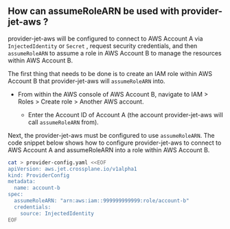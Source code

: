 ## How can assumeRoleARN be used with provider-jet-aws ?

provider-jet-aws will be configured to connect to AWS Account A via `InjectedIdentity` or `Secret` , request security credentials, and then `assumeRoleARN` to assume a role in AWS Account B to manage the resources within AWS Account B.

The first thing that needs to be done is to create an IAM role within AWS Account B that provider-jet-aws will `assumeRoleARN` into.

- From within the AWS console of AWS Account B, navigate to IAM > Roles > Create role > Another AWS account.

  -  Enter the Account ID of Account A (the account provider-jet-aws will call `assumeRoleARN` from).

Next, the provider-jet-aws must be configured to use `assumeRoleARN`. The code snippet below shows how to configure provider-jet-aws to connect to AWS Account A and assumeRoleARN into a role within AWS Account B.

```bash
cat > provider-config.yaml <<EOF
apiVersion: aws.jet.crossplane.io/v1alpha1
kind: ProviderConfig
metadata:
  name: account-b
spec:
  assumeRoleARN: "arn:aws:iam::999999999999:role/account-b"
  credentials:
    source: InjectedIdentity
EOF
```